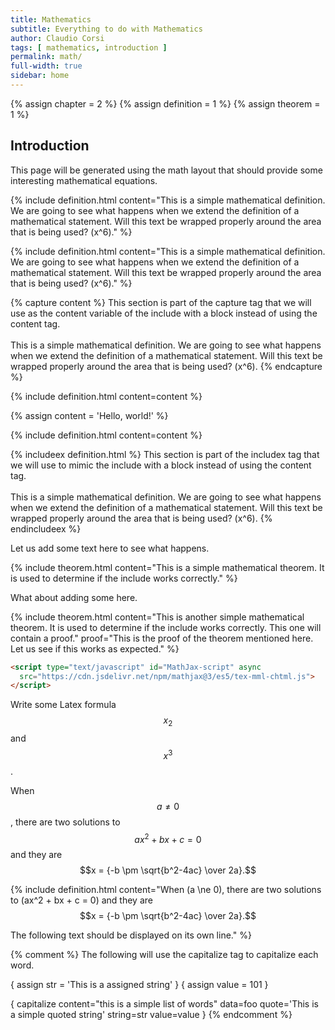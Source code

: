 ```yaml
---
title: Mathematics
subtitle: Everything to do with Mathematics
author: Claudio Corsi
tags: [ mathematics, introduction ]
permalink: math/
full-width: true
sidebar: home
---
```


{% assign chapter = 2 %}
{% assign definition = 1 %}
{% assign theorem = 1 %}

## Introduction

This page will be generated using the math layout that should provide some 
interesting mathematical equations.

{% include definition.html content="This is a simple mathematical definition.  We are going to see what happens when we extend the definition of a mathematical statement.  Will this text be wrapped properly around the area that is being used? \(x^6\)." %}

{% include definition.html content="This is a simple mathematical definition.  We are going to see what happens when we extend the definition of a mathematical statement.  Will this text be wrapped properly around the area that is being used? \(x^6\)." %}

{% capture content %}
This section is part of the capture tag that we will use as the content variable of 
the include with a block instead of using the content tag.
<br><br>
This is a simple mathematical definition.  We are going to see what happens when we 
extend the definition of a mathematical statement.  Will this text be wrapped 
properly around the area that is being used? \(x^6\).
{% endcapture %}

{% include definition.html content=content %}

{% assign content = 'Hello, world!' %}

{% include definition.html content=content %}

{% includeex definition.html %}
This section is part of the includex tag that we will use to mimic the include with
a block instead of using the content tag.
<br><br>
This is a simple mathematical definition.  We are going to see what happens when we extend the definition of a mathematical statement.  Will this text be wrapped properly around the area that is being used? \(x^6\).
{% endincludeex %}

Let us add some text here to see what happens.

{% include theorem.html content="This is a simple mathematical theorem. It is used to determine if the include works correctly." %}

What about adding some here.

{% include theorem.html content="This is another simple mathematical theorem. It is used to determine if the include works correctly.  This one will contain a proof." proof="This is the proof of the theorem mentioned here.  Let us see if this works as expected." %}

```html
<script type="text/javascript" id="MathJax-script" async
  src="https://cdn.jsdelivr.net/npm/mathjax@3/es5/tex-mml-chtml.js">
</script>
```

Write some Latex formula $$x_2$$ and $$x^3$$.

When $$a \ne 0$$, there are two solutions to $$ax^2 + bx + c = 0$$ and they are
$$x = {-b \pm \sqrt{b^2-4ac} \over 2a}.$$

{% include definition.html content="When \(a \ne 0\), there are two solutions to \(ax^2 + bx + c = 0\) and they are $$x = {-b \pm \sqrt{b^2-4ac} \over 2a}.$$

The following text should be displayed on its own line." %}

{% comment %}
The following will use the capitalize tag to capitalize each word.

{ assign str = 'This is a assigned string' }
{ assign value = 101 }

{ capitalize content="this is a simple list of words" data=foo quote='This is a simple quoted string' string=str value=value }
{% endcomment %}